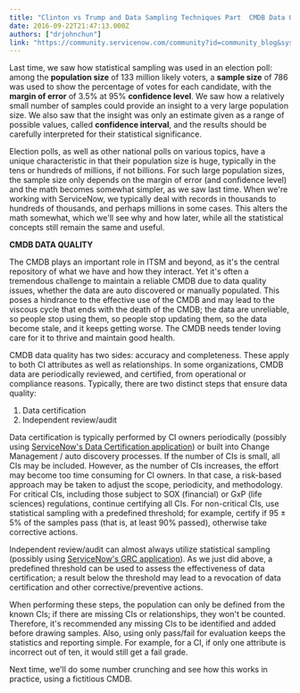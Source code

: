 ```yaml
---
title: "Clinton vs Trump and Data Sampling Techniques Part  CMDB Data Quality"
date: 2016-09-22T21:47:13.000Z
authors: ["drjohnchun"]
link: "https://community.servicenow.com/community?id=community_blog&sys_id=5c9d6a69dbd0dbc01dcaf3231f9619a3"
---
```

<p>Last time, we saw how statistical sampling was used in an election poll: among the <strong>population size</strong> of 133 million likely voters, a <strong>sample size</strong> of 786 was used to show the percentage of votes for each candidate, with the <strong>margin of error</strong> of 3.5% at 95% <strong>confidence level</strong>. We saw how a relatively small number of samples could provide an insight to a very large population size. We also saw that the insight was only an estimate given as a range of possible values, called <strong>confidence interval</strong>, and the results should be carefully interpreted for their statistical significance.</p><p></p><p>Election polls, as well as other national polls on various topics, have a unique characteristic in that their population size is huge, typically in the tens or hundreds of millions, if not billions. For such large population sizes, the sample size only depends on the margin of error (and confidence level) and the math becomes somewhat simpler, as we saw last time. When we're working with ServiceNow, we typically deal with records in thousands to hundreds of thousands, and perhaps millions in some cases. This alters the math somewhat, which we'll see why and how later, while all the statistical concepts still remain the same and useful.</p><p></p><p><strong>CMDB DATA QUALITY</strong></p><p></p><p>The CMDB plays an important role in ITSM and beyond, as it's the central repository of what we have and how they interact. Yet it's often a tremendous challenge to maintain a reliable CMDB due to data quality issues, whether the data are auto discovered or manually populated. This poses a hindrance to the effective use of the CMDB and may lead to the viscous cycle that ends with the death of the CMDB; the data are unreliable, so people stop using them, so people stop updating them, so the data become stale, and it keeps getting worse. The CMDB needs tender loving care for it to thrive and maintain good health.</p><p></p><p>CMDB data quality has two sides: accuracy and completeness. These apply to both CI attributes as well as relationships. In some organizations, CMDB data are periodically reviewed, and certified, from operational or compliance reasons. Typically, there are two distinct steps that ensure data quality:</p><p></p><ol><li>Data certification</li><li>Independent review/audit</li></ol><p></p><p>Data certification is typically performed by CI owners periodically (possibly using <a title="ki.servicenow.com/index.php?title=Data_Certification" href="http://wiki.servicenow.com/index.php?title=Data_Certification">ServiceNow's Data Certification application</a>) or built into Change Management / auto discovery processes. If the number of CIs is small, all CIs may be included. However, as the number of CIs increases, the effort may become too time consuming for CI owners. In that case, a risk-based approach may be taken to adjust the scope, periodicity, and methodology. For critical CIs, including those subject to SOX (financial) or GxP (life sciences) regulations, continue certifying all CIs. For non-critical CIs, use statistical sampling with a predefined threshold; for example, certify if 95  ± 5% of the samples pass (that is, at least 90% passed), otherwise take corrective actions.</p><p></p><p>Independent review/audit can almost always utilize statistical sampling (possibly using <a title="ki.servicenow.com/index.php?title=Governance,_Risk,_and_Compliancehttp://" href="http://wiki.servicenow.com/index.php?title=Governance,_Risk,_and_Compliancehttp://">ServiceNow's GRC application</a>). As we just did above, a predefined threshold can be used to assess the effectiveness of data certification; a result below the threshold may lead to a revocation of data certification and other corrective/preventive actions.</p><p></p><p>When performing these steps, the population can only be defined from the known CIs; if there are missing CIs or relationships, they won't be counted. Therefore, it's recommended any missing CIs to be identified and added before drawing samples. Also, using only pass/fail for evaluation keeps the statistics and reporting simple. For example, for a CI, if only one attribute is incorrect out of ten, it would still get a fail grade.</p><p></p><p>Next time, we'll do some number crunching and see how this works in practice, using a fictitious CMDB.</p>